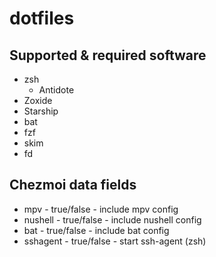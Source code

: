# dotfiles

## Supported & required software

- zsh
  - Antidote
- Zoxide
- Starship
- bat
- fzf
- skim
- fd

## Chezmoi data fields

- mpv - true/false - include mpv config
- nushell - true/false - include nushell config
- bat - true/false - include bat config
- sshagent - true/false - start ssh-agent (zsh)

